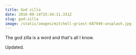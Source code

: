 ```yaml
---
title: God zilla
date: 2016-09-14T15:34:11.331Z
slug: god-zilla
image: /static/images/mitchell-griest-687949-unsplash.jpg
---
```

The god zilla is a word and that's all I know.

Updated.
